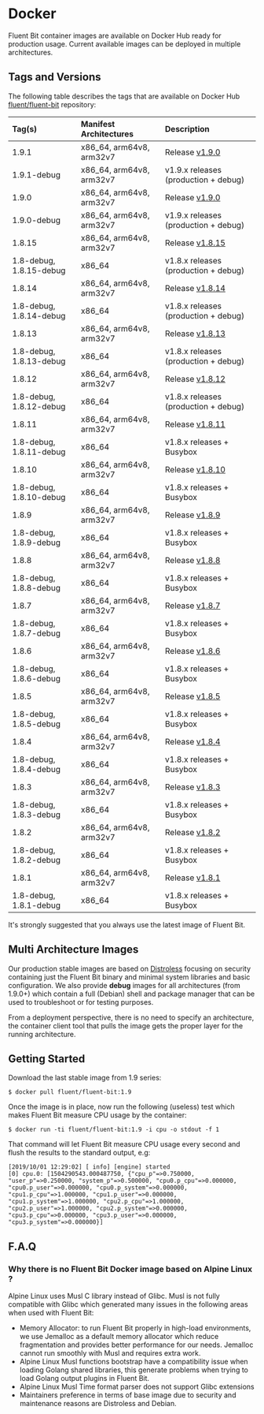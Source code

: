 # Docker

Fluent Bit container images are available on Docker Hub ready for production usage. Current available images can be deployed in multiple architectures.

## Tags and Versions

The following table describes the tags that are available on Docker Hub [fluent/fluent-bit](https://hub.docker.com/r/fluent/fluent-bit/) repository:

| Tag\(s\) | Manifest Architectures | Description |
| :--- | :--- | :--- |
| 1.9.1 | x86\_64, arm64v8, arm32v7 | Release [v1.9.0](https://fluentbit.io/announcements/v1.9.1/) |
| 1.9.1-debug | x86\_64, arm64v8, arm32v7 | v1.9.x releases (production + debug) |
| 1.9.0 | x86\_64, arm64v8, arm32v7 | Release [v1.9.0](https://fluentbit.io/announcements/v1.9.0/) |
| 1.9.0-debug | x86\_64, arm64v8, arm32v7 | v1.9.x releases (production + debug) |
| 1.8.15 | x86\_64, arm64v8, arm32v7 | Release [v1.8.15](https://fluentbit.io/announcements/v1.8.15/) |
| 1.8-debug, 1.8.15-debug | x86\_64 | v1.8.x releases (production + debug) |
| 1.8.14 | x86\_64, arm64v8, arm32v7 | Release [v1.8.14](https://fluentbit.io/announcements/v1.8.14/) |
| 1.8-debug, 1.8.14-debug | x86\_64 | v1.8.x releases (production + debug) |
| 1.8.13 | x86\_64, arm64v8, arm32v7 | Release [v1.8.13](https://fluentbit.io/announcements/v1.8.13/) |
| 1.8-debug, 1.8.13-debug | x86\_64 | v1.8.x releases (production + debug) |
| 1.8.12 | x86\_64, arm64v8, arm32v7 | Release [v1.8.12](https://fluentbit.io/announcements/v1.8.12/) |
| 1.8-debug, 1.8.12-debug | x86\_64 | v1.8.x releases (production + debug) |
| 1.8.11 | x86\_64, arm64v8, arm32v7 | Release [v1.8.11](https://fluentbit.io/announcements/v1.8.11/) |
| 1.8-debug, 1.8.11-debug | x86\_64 | v1.8.x releases + Busybox |
| 1.8.10 | x86\_64, arm64v8, arm32v7 | Release [v1.8.10](https://fluentbit.io/announcements/v1.8.10/) |
| 1.8-debug, 1.8.10-debug | x86\_64 | v1.8.x releases + Busybox |
| 1.8.9 | x86\_64, arm64v8, arm32v7 | Release [v1.8.9](https://fluentbit.io/announcements/v1.8.9/) |
| 1.8-debug, 1.8.9-debug | x86\_64 | v1.8.x releases + Busybox |
| 1.8.8 | x86\_64, arm64v8, arm32v7 | Release [v1.8.8](https://fluentbit.io/announcements/v1.8.8/) |
| 1.8-debug, 1.8.8-debug | x86\_64 | v1.8.x releases + Busybox |
| 1.8.7 | x86\_64, arm64v8, arm32v7 | Release [v1.8.7](https://fluentbit.io/announcements/v1.8.7/) |
| 1.8-debug, 1.8.7-debug | x86\_64 | v1.8.x releases + Busybox |
| 1.8.6 | x86\_64, arm64v8, arm32v7 | Release [v1.8.6](https://fluentbit.io/announcements/v1.8.6/) |
| 1.8-debug, 1.8.6-debug | x86\_64 | v1.8.x releases + Busybox |
| 1.8.5 | x86\_64, arm64v8, arm32v7 | Release [v1.8.5](https://fluentbit.io/announcements/v1.8.5/) |
| 1.8-debug, 1.8.5-debug | x86\_64 | v1.8.x releases + Busybox |
| 1.8.4 | x86\_64, arm64v8, arm32v7 | Release [v1.8.4](https://fluentbit.io/announcements/v1.8.4/) |
| 1.8-debug, 1.8.4-debug | x86\_64 | v1.8.x releases + Busybox |
| 1.8.3 | x86\_64, arm64v8, arm32v7 | Release [v1.8.3](https://fluentbit.io/announcements/v1.8.3/) |
| 1.8-debug, 1.8.3-debug | x86\_64 | v1.8.x releases + Busybox |
| 1.8.2 | x86\_64, arm64v8, arm32v7 | Release [v1.8.2](https://fluentbit.io/announcements/v1.8.2/) |
| 1.8-debug, 1.8.2-debug | x86\_64 | v1.8.x releases + Busybox |
| 1.8.1 | x86\_64, arm64v8, arm32v7 | Release [v1.8.1](https://fluentbit.io/announcements/v1.8.1/) |
| 1.8-debug, 1.8.1-debug | x86\_64 | v1.8.x releases + Busybox |

It's strongly suggested that you always use the latest image of Fluent Bit.

## Multi Architecture Images

Our production stable images are based on [Distroless](https://github.com/GoogleContainerTools/distroless) focusing on security containing just the Fluent Bit binary and minimal system libraries and basic configuration.
We also provide **debug** images for all architectures (from 1.9.0+) which contain a full (Debian) shell and package manager that can be used to troubleshoot or for testing purposes.

From a deployment perspective, there is no need to specify an architecture, the container client tool that pulls the image gets the proper layer for the running architecture.

## Getting Started

Download the last stable image from 1.9 series:

```text
$ docker pull fluent/fluent-bit:1.9
```

Once the image is in place, now run the following \(useless\) test which makes Fluent Bit measure CPU usage by the container:

```text
$ docker run -ti fluent/fluent-bit:1.9 -i cpu -o stdout -f 1
```

That command will let Fluent Bit measure CPU usage every second and flush the results to the standard output, e.g:

```text
[2019/10/01 12:29:02] [ info] [engine] started
[0] cpu.0: [1504290543.000487750, {"cpu_p"=>0.750000, "user_p"=>0.250000, "system_p"=>0.500000, "cpu0.p_cpu"=>0.000000, "cpu0.p_user"=>0.000000, "cpu0.p_system"=>0.000000, "cpu1.p_cpu"=>1.000000, "cpu1.p_user"=>0.000000, "cpu1.p_system"=>1.000000, "cpu2.p_cpu"=>1.000000, "cpu2.p_user"=>1.000000, "cpu2.p_system"=>0.000000, "cpu3.p_cpu"=>0.000000, "cpu3.p_user"=>0.000000, "cpu3.p_system"=>0.000000}]
```

## F.A.Q

### Why there is no Fluent Bit Docker image based on Alpine Linux ?

Alpine Linux uses Musl C library instead of Glibc. Musl is not fully compatible with Glibc which generated many issues in the following areas when used with Fluent Bit:

* Memory Allocator: to run Fluent Bit properly in high-load environments, we use Jemalloc as a default memory allocator which reduce fragmentation and provides better performance for our needs. Jemalloc cannot run smoothly with Musl and requires extra work.
* Alpine Linux Musl functions bootstrap have a compatibility issue when loading Golang shared libraries, this generate problems when trying to load Golang output plugins in Fluent Bit.
* Alpine Linux Musl Time format parser does not support Glibc extensions
* Maintainers preference in terms of base image due to security and maintenance reasons are Distroless and Debian.
